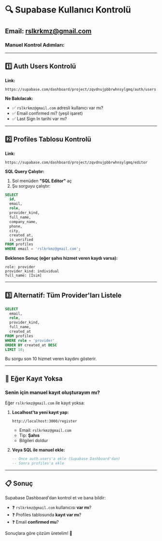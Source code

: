 # 🔍 Supabase Kullanıcı Kontrolü

## Email: rslkrkmz@gmail.com

### Manuel Kontrol Adımları:

---

## 1️⃣ Auth Users Kontrolü

**Link:**
```
https://supabase.com/dashboard/project/zqvdnujpbbrwhnsylgmq/auth/users
```

**Ne Bakılacak:**
- ✅ `rslkrkmz@gmail.com` adresli kullanıcı var mı?
- ✅ Email confirmed mi? (yeşil işaret)
- ✅ Last Sign In tarihi var mı?

---

## 2️⃣ Profiles Tablosu Kontrolü

**Link:**
```
https://supabase.com/dashboard/project/zqvdnujpbbrwhnsylgmq/editor
```

**SQL Query Çalıştır:**

1. Sol menüden **"SQL Editor"** aç
2. Şu sorguyu çalıştır:

```sql
SELECT 
  id,
  email,
  role,
  provider_kind,
  full_name,
  company_name,
  phone,
  city,
  created_at,
  is_verified
FROM profiles
WHERE email = 'rslkrkmz@gmail.com';
```

**Beklenen Sonuç (eğer şahıs hizmet veren kaydı varsa):**
```
role: provider
provider_kind: individual
full_name: [İsim]
```

---

## 3️⃣ Alternatif: Tüm Provider'ları Listele

```sql
SELECT 
  email,
  role,
  provider_kind,
  full_name,
  created_at
FROM profiles
WHERE role = 'provider'
ORDER BY created_at DESC
LIMIT 10;
```

Bu sorgu son 10 hizmet veren kaydını gösterir.

---

## 🔧 Eğer Kayıt Yoksa

### Senin için manuel kayıt oluşturayım mı?

Eğer `rslkrkmz@gmail.com` ile kayıt yoksa:

1. **Localhost'ta yeni kayıt yap:**
   ```
   http://localhost:3000/register
   ```
   - Email: `rslkrkmz@gmail.com`
   - Tip: **Şahıs**
   - Bilgileri doldur

2. **Veya SQL ile manuel ekle:**
   ```sql
   -- Önce auth.users'a ekle (Supabase Dashboard'dan)
   -- Sonra profiles'a ekle
   ```

---

## 📋 Sonuç

Supabase Dashboard'dan kontrol et ve bana bildir:

- ❓ `rslkrkmz@gmail.com` kullanıcısı **var mı**?
- ❓ Profiles tablosunda **kayıt var mı**?
- ❓ Email **confirmed mu**?

Sonuçlara göre çözüm üretelim! 🚀



